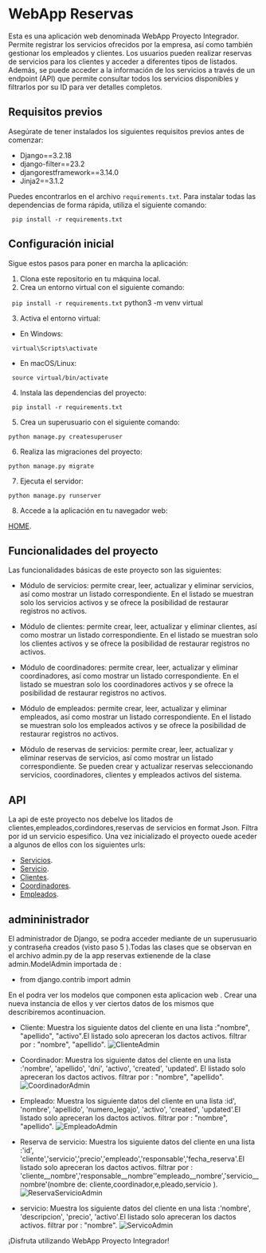 # WebApp Reservas

Esta es una aplicación web denominada WebApp Proyecto Integrador. Permite registrar los servicios ofrecidos por la empresa, así como también gestionar los empleados y clientes. Los usuarios pueden realizar reservas de servicios para los clientes y acceder a diferentes tipos de listados. Además, se puede acceder a la información de los servicios a través de un endpoint (API) que permite consultar todos los servicios disponibles y filtrarlos por su ID para ver detalles completos.

## Requisitos previos

Asegúrate de tener instalados los siguientes requisitos previos antes de comenzar:

- Django==3.2.18
- django-filter==23.2
- djangorestframework==3.14.0
- Jinja2==3.1.2

Puedes encontrarlos en el archivo `requirements.txt`. Para instalar todas las dependencias de forma rápida, utiliza el siguiente comando:

<code> pip install -r requirements.txt</code>

## Configuración inicial

Sigue estos pasos para poner en marcha la aplicación:

1. Clona este repositorio en tu máquina local.
2. Crea un entorno virtual con el siguiente comando:

<code> pip install -r requirements.txt</code>
python3 -m venv virtual


3. Activa el entorno virtual:

- En Windows:

<code> virtual\Scripts\activate</code>



- En macOS/Linux:

<code> source virtual/bin/activate</code>



4. Instala las dependencias del proyecto:


<code> pip install -r requirements.txt</code>
 


5. Crea un superusuario con el siguiente comando:

<code>python manage.py createsuperuser</code>



6. Realiza las migraciones del proyecto:

<code>python manage.py migrate</code>



7. Ejecuta el servidor:

<code>python manage.py runserver</code>



8. Accede a la aplicación en tu navegador web:


 [HOME](http://localhost:8000/home/).


## Funcionalidades del proyecto

Las funcionalidades básicas de este proyecto son las siguientes:

- Módulo de servicios: permite crear, leer, actualizar y eliminar servicios, así como mostrar un listado correspondiente. En el listado se muestran solo los servicios activos y se ofrece la posibilidad de restaurar registros no activos.

- Módulo de clientes: permite crear, leer, actualizar y eliminar clientes, así como mostrar un listado correspondiente. En el listado se muestran solo los clientes activos y se ofrece la posibilidad de restaurar registros no activos.

- Módulo de coordinadores: permite crear, leer, actualizar y eliminar coordinadores, así como mostrar un listado correspondiente. En el listado se muestran solo los coordinadores activos y se ofrece la posibilidad de restaurar registros no activos.

- Módulo de empleados: permite crear, leer, actualizar y eliminar empleados, así como mostrar un listado correspondiente. En el listado se muestran solo los empleados activos y se ofrece la posibilidad de restaurar registros no activos.

- Módulo de reservas de servicios: permite crear, leer, actualizar y eliminar reservas de servicios, así como mostrar un listado correspondiente. Se pueden crear y actualizar reservas seleccionando servicios, coordinadores, clientes y empleados activos del sistema.


## API
La api de este proyecto nos debelve los litados de clientes,empleados,cordindores,reservas de servicios en format Json. Filtra por id un servicio espesifico. 
Una vez inicializado el proyecto ouede aceder a algunos de ellos con los siguientes urls:

- [Servicios](http://localhost:8000/api/servicios/). 
- [Servicio](http://localhost:8000/api/servicios/<int:id>). 
- [Clientes](http://localhost:8000/api/clientes/).
- [Coordinadores](http://localhost:8000/api/coordinadores/).
- [Empleados](http://localhost:8000/api/empleados/). 

## admininistrador 
El administrador de Django, se  podra acceder mediante de un superusuario y contraseña creados (visto paso 5 ).Todas las clases que se observan en el archivo admin.py de la app reservas extienende de la clase admin.ModelAdmin importada de : 
- from django.contrib import admin 

En el podra ver los modelos que componen esta aplicacion web . Crear una nueva instancia de ellos y ver ciertos datos de los mismos que describiremos acontinuacion.

- Cliente: Muestra los siguiente datos del cliente en una lista :"nombre", "apellido", "activo".El listado solo apreceran los dactos activos.
        filtrar por : "nombre", "apellido". 
        ![ClienteAdmin](https://github.com/fgmc125/WebApp/blob/SC4S3-92-Tarea-Compartida-Agregar-el-archivo-Readme-al-proyecto/images/ClienteAdmin.jpg)
        

- Coordinador: Muestra los siguiente datos del cliente en una lista :'nombre', 'apellido', 'dni', 'activo', 'created', 'updated'. El listado solo apreceran los dactos activos.
           filtrar por : "nombre", "apellido".
           ![CoordinadorAdmin](https://github.com/fgmc125/WebApp/blob/SC4S3-92-Tarea-Compartida-Agregar-el-archivo-Readme-al-proyecto/images/CoordinadoresAdmin.jpg) 

- Empleado: Muestra los siguiente datos del cliente en una lista :id', 'nombre', 'apellido', 'numero_legajo', 'activo', 'created', 'updated'.El listado solo apreceran los dactos activos.
           filtrar por : "nombre", "apellido".
           ![EmpleadoAdmin](https://github.com/fgmc125/WebApp/blob/SC4S3-92-Tarea-Compartida-Agregar-el-archivo-Readme-al-proyecto/images/EmpleadoAdmin.jpg) 

- Reserva de servicio: Muestra los siguiente datos del cliente en una lista :'id', 'cliente','servicio','precio','empleado','responsable','fecha_reserva'.El listado solo apreceran los dactos activos.
           filtrar por : 'cliente__nombre','responsable__nombre''empleado__nombre','servicio__nombre'(nombre de: cliente,coordinador,e,pleado,servicio ).
           ![ReservaServicioAdmin](https://github.com/fgmc125/WebApp/blob/SC4S3-92-Tarea-Compartida-Agregar-el-archivo-Readme-al-proyecto/images/ReservasServicioAdmin.jpg)

- servicio: Muestra los siguiente datos del cliente en una lista :'nombre', 'descripcion', 'precio', 'activo'.El listado solo apreceran los dactos activos.
           filtrar por : "nombre".
           ![ServicoAdmin](https://github.com/fgmc125/WebApp/blob/SC4S3-92-Tarea-Compartida-Agregar-el-archivo-Readme-al-proyecto/images/ServicioAdmin.jpg) 

¡Disfruta utilizando WebApp Proyecto Integrador!

